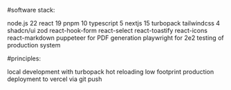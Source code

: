 #software stack:

node.js 22
react 19
pnpm 10
typescript 5
nextjs 15
turbopack
tailwindcss 4
shadcn/ui
zod
react-hook-form
react-select
react-toastify
react-icons
react-markdown
puppeteer for PDF generation
playwright for 2e2 testing of production system

#principles:

local development with turbopack hot reloading
low footprint production deployment to vercel via git push
